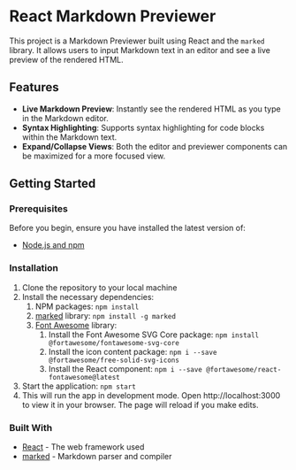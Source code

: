 # React Markdown Previewer

This project is a Markdown Previewer built using React and the `marked` library. It allows users to input Markdown text in an editor and see a live preview of the rendered HTML.

## Features

- **Live Markdown Preview**: Instantly see the rendered HTML as you type in the Markdown editor.
- **Syntax Highlighting**: Supports syntax highlighting for code blocks within the Markdown text.
- **Expand/Collapse Views**: Both the editor and previewer components can be maximized for a more focused view.

## Getting Started

### Prerequisites

Before you begin, ensure you have installed the latest version of:

- [Node.js and npm](https://nodejs.org/en/)

### Installation

1. Clone the repository to your local machine
1. Install the necessary dependencies:
    1. NPM packages: `npm install`
    1. [marked](https://github.com/markedjs/marked?utm_source=cdnjs&utm_medium=cdnjs_link&utm_campaign=cdnjs_library) library: `npm install -g marked`
    1. [Font Awesome](https://docs.fontawesome.com/apis/javascript/get-started) library:
        1. Install the Font Awesome SVG Core package: `npm install @fortawesome/fontawesome-svg-core`
        1. Install the icon content package: `npm i --save @fortawesome/free-solid-svg-icons`
        1. Install the React component: `npm i --save @fortawesome/react-fontawesome@latest`
1. Start the application: `npm start`
1. This will run the app in development mode. Open http://localhost:3000 to view it in your browser. The page will reload if you make edits.

### Built With
- [React](https://reactjs.org/) - The web framework used
- [marked](https://marked.js.org/) - Markdown parser and compiler


